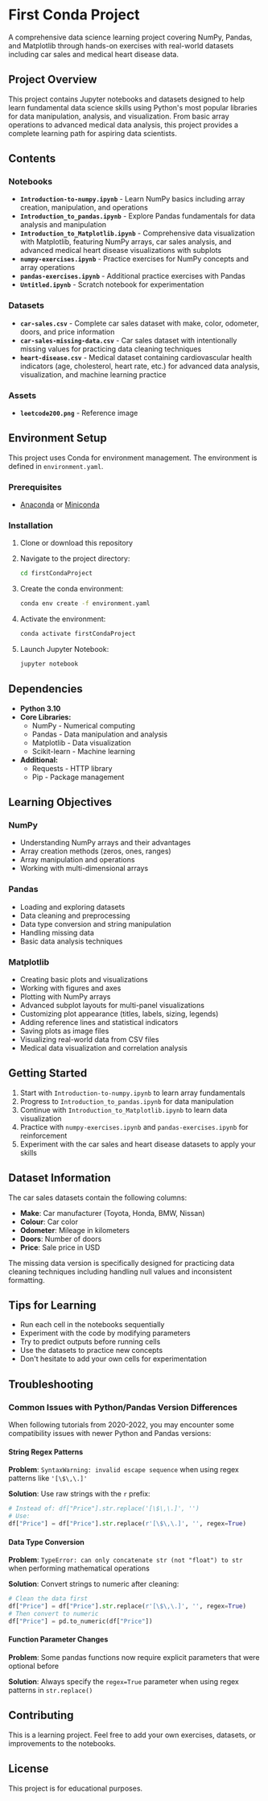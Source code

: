 # First Conda Project

A comprehensive data science learning project covering NumPy, Pandas, and Matplotlib through hands-on exercises with real-world datasets including car sales and medical heart disease data.

## Project Overview

This project contains Jupyter notebooks and datasets designed to help learn fundamental data science skills using Python's most popular libraries for data manipulation, analysis, and visualization. From basic array operations to advanced medical data analysis, this project provides a complete learning path for aspiring data scientists.

## Contents

### Notebooks
- **`Introduction-to-numpy.ipynb`** - Learn NumPy basics including array creation, manipulation, and operations
- **`Introduction_to_pandas.ipynb`** - Explore Pandas fundamentals for data analysis and manipulation
- **`Introduction_to_Matplotlib.ipynb`** - Comprehensive data visualization with Matplotlib, featuring NumPy arrays, car sales analysis, and advanced medical heart disease visualizations with subplots
- **`numpy-exercises.ipynb`** - Practice exercises for NumPy concepts and array operations
- **`pandas-exercises.ipynb`** - Additional practice exercises with Pandas
- **`Untitled.ipynb`** - Scratch notebook for experimentation

### Datasets
- **`car-sales.csv`** - Complete car sales dataset with make, color, odometer, doors, and price information
- **`car-sales-missing-data.csv`** - Car sales dataset with intentionally missing values for practicing data cleaning techniques
- **`heart-disease.csv`** - Medical dataset containing cardiovascular health indicators (age, cholesterol, heart rate, etc.) for advanced data analysis, visualization, and machine learning practice

### Assets
- **`leetcode200.png`** - Reference image

## Environment Setup

This project uses Conda for environment management. The environment is defined in `environment.yaml`.

### Prerequisites
- [Anaconda](https://www.anaconda.com/products/distribution) or [Miniconda](https://docs.conda.io/en/latest/miniconda.html)

### Installation

1. Clone or download this repository
2. Navigate to the project directory:
   ```bash
   cd firstCondaProject
   ```

3. Create the conda environment:
   ```bash
   conda env create -f environment.yaml
   ```

4. Activate the environment:
   ```bash
   conda activate firstCondaProject
   ```

5. Launch Jupyter Notebook:
   ```bash
   jupyter notebook
   ```

## Dependencies

- **Python 3.10**
- **Core Libraries:**
  - NumPy - Numerical computing
  - Pandas - Data manipulation and analysis
  - Matplotlib - Data visualization
  - Scikit-learn - Machine learning
- **Additional:**
  - Requests - HTTP library
  - Pip - Package management

## Learning Objectives

### NumPy
- Understanding NumPy arrays and their advantages
- Array creation methods (zeros, ones, ranges)
- Array manipulation and operations
- Working with multi-dimensional arrays

### Pandas
- Loading and exploring datasets
- Data cleaning and preprocessing
- Data type conversion and string manipulation
- Handling missing data
- Basic data analysis techniques

### Matplotlib
- Creating basic plots and visualizations
- Working with figures and axes
- Plotting with NumPy arrays
- Advanced subplot layouts for multi-panel visualizations
- Customizing plot appearance (titles, labels, sizing, legends)
- Adding reference lines and statistical indicators
- Saving plots as image files
- Visualizing real-world data from CSV files
- Medical data visualization and correlation analysis

## Getting Started

1. Start with `Introduction-to-numpy.ipynb` to learn array fundamentals
2. Progress to `Introduction_to_pandas.ipynb` for data manipulation
3. Continue with `Introduction_to_Matplotlib.ipynb` to learn data visualization
4. Practice with `numpy-exercises.ipynb` and `pandas-exercises.ipynb` for reinforcement
5. Experiment with the car sales and heart disease datasets to apply your skills

## Dataset Information

The car sales datasets contain the following columns:
- **Make**: Car manufacturer (Toyota, Honda, BMW, Nissan)
- **Colour**: Car color
- **Odometer**: Mileage in kilometers
- **Doors**: Number of doors
- **Price**: Sale price in USD

The missing data version is specifically designed for practicing data cleaning techniques including handling null values and inconsistent formatting.

## Tips for Learning

- Run each cell in the notebooks sequentially
- Experiment with the code by modifying parameters
- Try to predict outputs before running cells
- Use the datasets to practice new concepts
- Don't hesitate to add your own cells for experimentation

## Troubleshooting

### Common Issues with Python/Pandas Version Differences

When following tutorials from 2020-2022, you may encounter some compatibility issues with newer Python and Pandas versions:

#### String Regex Patterns
**Problem**: `SyntaxWarning: invalid escape sequence` when using regex patterns like `'[\$\,\.]'`

**Solution**: Use raw strings with the `r` prefix:
```python
# Instead of: df["Price"].str.replace('[\$\,\.]', '')
# Use:
df["Price"] = df["Price"].str.replace(r'[\$\,\.]', '', regex=True)
```

#### Data Type Conversion
**Problem**: `TypeError: can only concatenate str (not "float") to str` when performing mathematical operations

**Solution**: Convert strings to numeric after cleaning:
```python
# Clean the data first
df["Price"] = df["Price"].str.replace(r'[\$\,\.]', '', regex=True)
# Then convert to numeric
df["Price"] = pd.to_numeric(df["Price"])
```

#### Function Parameter Changes
**Problem**: Some pandas functions now require explicit parameters that were optional before

**Solution**: Always specify the `regex=True` parameter when using regex patterns in `str.replace()`

## Contributing

This is a learning project. Feel free to add your own exercises, datasets, or improvements to the notebooks.

## License

This project is for educational purposes.
